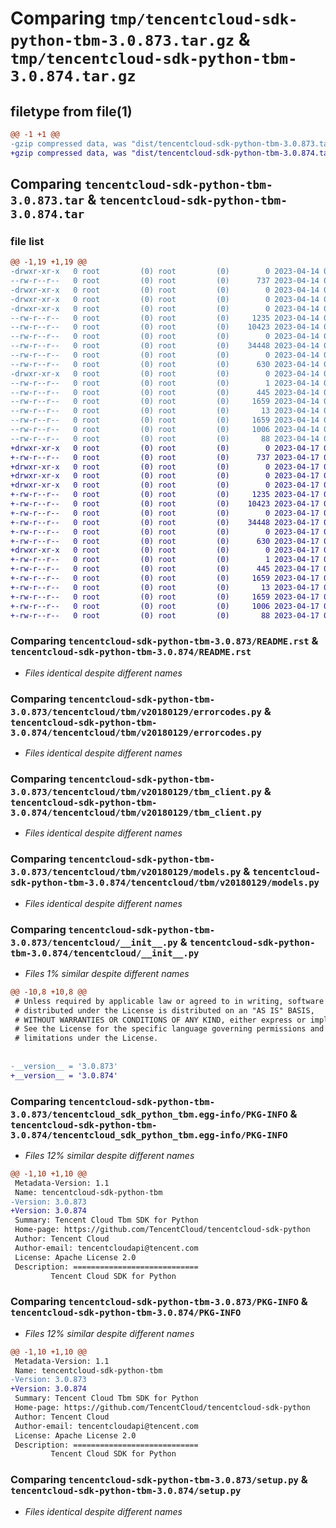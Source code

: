 # Comparing `tmp/tencentcloud-sdk-python-tbm-3.0.873.tar.gz` & `tmp/tencentcloud-sdk-python-tbm-3.0.874.tar.gz`

## filetype from file(1)

```diff
@@ -1 +1 @@
-gzip compressed data, was "dist/tencentcloud-sdk-python-tbm-3.0.873.tar", last modified: Fri Apr 14 00:53:07 2023, max compression
+gzip compressed data, was "dist/tencentcloud-sdk-python-tbm-3.0.874.tar", last modified: Mon Apr 17 00:49:21 2023, max compression
```

## Comparing `tencentcloud-sdk-python-tbm-3.0.873.tar` & `tencentcloud-sdk-python-tbm-3.0.874.tar`

### file list

```diff
@@ -1,19 +1,19 @@
-drwxr-xr-x   0 root         (0) root         (0)        0 2023-04-14 00:53:07.000000 tencentcloud-sdk-python-tbm-3.0.873/
--rw-r--r--   0 root         (0) root         (0)      737 2023-04-14 00:53:07.000000 tencentcloud-sdk-python-tbm-3.0.873/README.rst
-drwxr-xr-x   0 root         (0) root         (0)        0 2023-04-14 00:53:07.000000 tencentcloud-sdk-python-tbm-3.0.873/tencentcloud/
-drwxr-xr-x   0 root         (0) root         (0)        0 2023-04-14 00:53:07.000000 tencentcloud-sdk-python-tbm-3.0.873/tencentcloud/tbm/
-drwxr-xr-x   0 root         (0) root         (0)        0 2023-04-14 00:53:07.000000 tencentcloud-sdk-python-tbm-3.0.873/tencentcloud/tbm/v20180129/
--rw-r--r--   0 root         (0) root         (0)     1235 2023-04-14 00:53:07.000000 tencentcloud-sdk-python-tbm-3.0.873/tencentcloud/tbm/v20180129/errorcodes.py
--rw-r--r--   0 root         (0) root         (0)    10423 2023-04-14 00:53:07.000000 tencentcloud-sdk-python-tbm-3.0.873/tencentcloud/tbm/v20180129/tbm_client.py
--rw-r--r--   0 root         (0) root         (0)        0 2023-04-14 00:53:07.000000 tencentcloud-sdk-python-tbm-3.0.873/tencentcloud/tbm/v20180129/__init__.py
--rw-r--r--   0 root         (0) root         (0)    34448 2023-04-14 00:53:07.000000 tencentcloud-sdk-python-tbm-3.0.873/tencentcloud/tbm/v20180129/models.py
--rw-r--r--   0 root         (0) root         (0)        0 2023-04-14 00:53:07.000000 tencentcloud-sdk-python-tbm-3.0.873/tencentcloud/tbm/__init__.py
--rw-r--r--   0 root         (0) root         (0)      630 2023-04-14 00:53:07.000000 tencentcloud-sdk-python-tbm-3.0.873/tencentcloud/__init__.py
-drwxr-xr-x   0 root         (0) root         (0)        0 2023-04-14 00:53:07.000000 tencentcloud-sdk-python-tbm-3.0.873/tencentcloud_sdk_python_tbm.egg-info/
--rw-r--r--   0 root         (0) root         (0)        1 2023-04-14 00:53:07.000000 tencentcloud-sdk-python-tbm-3.0.873/tencentcloud_sdk_python_tbm.egg-info/dependency_links.txt
--rw-r--r--   0 root         (0) root         (0)      445 2023-04-14 00:53:07.000000 tencentcloud-sdk-python-tbm-3.0.873/tencentcloud_sdk_python_tbm.egg-info/SOURCES.txt
--rw-r--r--   0 root         (0) root         (0)     1659 2023-04-14 00:53:07.000000 tencentcloud-sdk-python-tbm-3.0.873/tencentcloud_sdk_python_tbm.egg-info/PKG-INFO
--rw-r--r--   0 root         (0) root         (0)       13 2023-04-14 00:53:07.000000 tencentcloud-sdk-python-tbm-3.0.873/tencentcloud_sdk_python_tbm.egg-info/top_level.txt
--rw-r--r--   0 root         (0) root         (0)     1659 2023-04-14 00:53:07.000000 tencentcloud-sdk-python-tbm-3.0.873/PKG-INFO
--rw-r--r--   0 root         (0) root         (0)     1006 2023-04-14 00:53:07.000000 tencentcloud-sdk-python-tbm-3.0.873/setup.py
--rw-r--r--   0 root         (0) root         (0)       88 2023-04-14 00:53:07.000000 tencentcloud-sdk-python-tbm-3.0.873/setup.cfg
+drwxr-xr-x   0 root         (0) root         (0)        0 2023-04-17 00:49:21.000000 tencentcloud-sdk-python-tbm-3.0.874/
+-rw-r--r--   0 root         (0) root         (0)      737 2023-04-17 00:49:21.000000 tencentcloud-sdk-python-tbm-3.0.874/README.rst
+drwxr-xr-x   0 root         (0) root         (0)        0 2023-04-17 00:49:21.000000 tencentcloud-sdk-python-tbm-3.0.874/tencentcloud/
+drwxr-xr-x   0 root         (0) root         (0)        0 2023-04-17 00:49:21.000000 tencentcloud-sdk-python-tbm-3.0.874/tencentcloud/tbm/
+drwxr-xr-x   0 root         (0) root         (0)        0 2023-04-17 00:49:21.000000 tencentcloud-sdk-python-tbm-3.0.874/tencentcloud/tbm/v20180129/
+-rw-r--r--   0 root         (0) root         (0)     1235 2023-04-17 00:49:21.000000 tencentcloud-sdk-python-tbm-3.0.874/tencentcloud/tbm/v20180129/errorcodes.py
+-rw-r--r--   0 root         (0) root         (0)    10423 2023-04-17 00:49:21.000000 tencentcloud-sdk-python-tbm-3.0.874/tencentcloud/tbm/v20180129/tbm_client.py
+-rw-r--r--   0 root         (0) root         (0)        0 2023-04-17 00:49:21.000000 tencentcloud-sdk-python-tbm-3.0.874/tencentcloud/tbm/v20180129/__init__.py
+-rw-r--r--   0 root         (0) root         (0)    34448 2023-04-17 00:49:21.000000 tencentcloud-sdk-python-tbm-3.0.874/tencentcloud/tbm/v20180129/models.py
+-rw-r--r--   0 root         (0) root         (0)        0 2023-04-17 00:49:21.000000 tencentcloud-sdk-python-tbm-3.0.874/tencentcloud/tbm/__init__.py
+-rw-r--r--   0 root         (0) root         (0)      630 2023-04-17 00:49:21.000000 tencentcloud-sdk-python-tbm-3.0.874/tencentcloud/__init__.py
+drwxr-xr-x   0 root         (0) root         (0)        0 2023-04-17 00:49:21.000000 tencentcloud-sdk-python-tbm-3.0.874/tencentcloud_sdk_python_tbm.egg-info/
+-rw-r--r--   0 root         (0) root         (0)        1 2023-04-17 00:49:21.000000 tencentcloud-sdk-python-tbm-3.0.874/tencentcloud_sdk_python_tbm.egg-info/dependency_links.txt
+-rw-r--r--   0 root         (0) root         (0)      445 2023-04-17 00:49:21.000000 tencentcloud-sdk-python-tbm-3.0.874/tencentcloud_sdk_python_tbm.egg-info/SOURCES.txt
+-rw-r--r--   0 root         (0) root         (0)     1659 2023-04-17 00:49:21.000000 tencentcloud-sdk-python-tbm-3.0.874/tencentcloud_sdk_python_tbm.egg-info/PKG-INFO
+-rw-r--r--   0 root         (0) root         (0)       13 2023-04-17 00:49:21.000000 tencentcloud-sdk-python-tbm-3.0.874/tencentcloud_sdk_python_tbm.egg-info/top_level.txt
+-rw-r--r--   0 root         (0) root         (0)     1659 2023-04-17 00:49:21.000000 tencentcloud-sdk-python-tbm-3.0.874/PKG-INFO
+-rw-r--r--   0 root         (0) root         (0)     1006 2023-04-17 00:49:21.000000 tencentcloud-sdk-python-tbm-3.0.874/setup.py
+-rw-r--r--   0 root         (0) root         (0)       88 2023-04-17 00:49:21.000000 tencentcloud-sdk-python-tbm-3.0.874/setup.cfg
```

### Comparing `tencentcloud-sdk-python-tbm-3.0.873/README.rst` & `tencentcloud-sdk-python-tbm-3.0.874/README.rst`

 * *Files identical despite different names*

### Comparing `tencentcloud-sdk-python-tbm-3.0.873/tencentcloud/tbm/v20180129/errorcodes.py` & `tencentcloud-sdk-python-tbm-3.0.874/tencentcloud/tbm/v20180129/errorcodes.py`

 * *Files identical despite different names*

### Comparing `tencentcloud-sdk-python-tbm-3.0.873/tencentcloud/tbm/v20180129/tbm_client.py` & `tencentcloud-sdk-python-tbm-3.0.874/tencentcloud/tbm/v20180129/tbm_client.py`

 * *Files identical despite different names*

### Comparing `tencentcloud-sdk-python-tbm-3.0.873/tencentcloud/tbm/v20180129/models.py` & `tencentcloud-sdk-python-tbm-3.0.874/tencentcloud/tbm/v20180129/models.py`

 * *Files identical despite different names*

### Comparing `tencentcloud-sdk-python-tbm-3.0.873/tencentcloud/__init__.py` & `tencentcloud-sdk-python-tbm-3.0.874/tencentcloud/__init__.py`

 * *Files 1% similar despite different names*

```diff
@@ -10,8 +10,8 @@
 # Unless required by applicable law or agreed to in writing, software
 # distributed under the License is distributed on an "AS IS" BASIS,
 # WITHOUT WARRANTIES OR CONDITIONS OF ANY KIND, either express or implied.
 # See the License for the specific language governing permissions and
 # limitations under the License.
 
 
-__version__ = '3.0.873'
+__version__ = '3.0.874'
```

### Comparing `tencentcloud-sdk-python-tbm-3.0.873/tencentcloud_sdk_python_tbm.egg-info/PKG-INFO` & `tencentcloud-sdk-python-tbm-3.0.874/tencentcloud_sdk_python_tbm.egg-info/PKG-INFO`

 * *Files 12% similar despite different names*

```diff
@@ -1,10 +1,10 @@
 Metadata-Version: 1.1
 Name: tencentcloud-sdk-python-tbm
-Version: 3.0.873
+Version: 3.0.874
 Summary: Tencent Cloud Tbm SDK for Python
 Home-page: https://github.com/TencentCloud/tencentcloud-sdk-python
 Author: Tencent Cloud
 Author-email: tencentcloudapi@tencent.com
 License: Apache License 2.0
 Description: ============================
         Tencent Cloud SDK for Python
```

### Comparing `tencentcloud-sdk-python-tbm-3.0.873/PKG-INFO` & `tencentcloud-sdk-python-tbm-3.0.874/PKG-INFO`

 * *Files 12% similar despite different names*

```diff
@@ -1,10 +1,10 @@
 Metadata-Version: 1.1
 Name: tencentcloud-sdk-python-tbm
-Version: 3.0.873
+Version: 3.0.874
 Summary: Tencent Cloud Tbm SDK for Python
 Home-page: https://github.com/TencentCloud/tencentcloud-sdk-python
 Author: Tencent Cloud
 Author-email: tencentcloudapi@tencent.com
 License: Apache License 2.0
 Description: ============================
         Tencent Cloud SDK for Python
```

### Comparing `tencentcloud-sdk-python-tbm-3.0.873/setup.py` & `tencentcloud-sdk-python-tbm-3.0.874/setup.py`

 * *Files identical despite different names*

